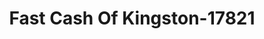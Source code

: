 ---
f_zip-code: 37763
f_state-code: TN
title: Fast Cash Of Kingston-17821
f_phone: 865-376-2480
f_city-only: Kingston
f_address: 350 East Race Street Kingston
f_location-unique-id: '17821'
slug: fast-cash-of-kingston-17821
updated-on: '2024-05-30T13:46:58.046Z'
created-on: '2024-05-30T13:36:59.803Z'
published-on: '2024-05-30T13:54:32.469Z'
f_city-state: cms/city/kingston-tn.md
f_company: cms/company/fast-cash-of-kingston.md
f_state: cms/state/tennessee.md
layout: '[payday-loan].html'
tags: payday-loan
---